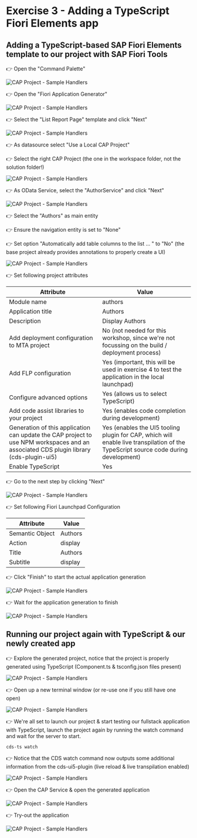 # Exercise 3 - Adding a TypeScript Fiori Elements app

## Adding a TypeScript-based SAP Fiori Elements template to our project with SAP Fiori Tools

👉 Open the "Command Palette"

![CAP Project - Sample Handlers](images/1.png)

👉 Open the "Fiori Application Generator"

![CAP Project - Sample Handlers](images/2.png)

👉 Select the "List Report Page" template and click "Next"

![CAP Project - Sample Handlers](images/3.png)

👉 As datasource select "Use a Local CAP Project"

👉 Select the right CAP Project (the one in the workspace folder, not the solution folder!)

![CAP Project - Sample Handlers](images/4.png)

👉 As OData Service, select the "AuthorService" and click "Next"

![CAP Project - Sample Handlers](images/5.png)

👉 Select the "Authors" as main entity

👉 Ensure the navigation entity is set to "None"

👉 Set option "Automatically add table columns to the list ... " to "No" (the base project already provides annotations to properly create a UI)

![CAP Project - Sample Handlers](images/6.png)

👉 Set following project attributes

| Attribute | Value |
| -------- | ------- |
| Module name | authors |
| Application title | Authors |
| Description | Display Authors |
| Add deployment configuration to MTA project | No (not needed for this workshop, since we're not focussing on the build / deployment process) |
| Add FLP configuration | Yes (important, this will be used in exercise 4 to test the application in the local launchpad) |
| Configure advanced options | Yes (allows us to select TypeScript) |
| Add code assist libraries to your project | Yes (enables code completion during development) |
| Generation of this application can update the CAP project to use NPM workspaces and an associated CDS plugin library (cds-plugin-ui5) | Yes (enables the UI5 tooling plugin for CAP, which will enable live transpilation of the TypeScript source code during development) |
| Enable TypeScript | Yes |

👉 Go to the next step by clicking "Next"

![CAP Project - Sample Handlers](images/7.png)

👉 Set following Fiori Launchpad Configuration

| Attribute | Value |
| -------- | ------- |
| Semantic Object | Authors |
| Action | display |
| Title | Authors |
| Subtitle | display |

👉 Click "Finish" to start the actual application generation

![CAP Project - Sample Handlers](images/8.png)

👉 Wait for the application generation to finish

![CAP Project - Sample Handlers](images/9.png)

## Running our project again with TypeScript & our newly created app

👉 Explore the generated project, notice that the project is properly generated using TypeScript (Component.ts & tsconfig.json files present)

![CAP Project - Sample Handlers](images/10.png)

👉 Open up a new terminal window (or re-use one if you still have one open)

![CAP Project - Sample Handlers](images/11.png)

👉  We're all set to launch our project & start testing our fullstack application with TypeScript, launch the project again by running the watch command and wait for the server to start.

    cds-ts watch

👉 Notice that the CDS watch command now outputs some additional information from the cds-ui5-plugin (live reload & live transpilation enabled)

![CAP Project - Sample Handlers](images/12.png)

👉 Open the CAP Service & open the generated application

![CAP Project - Sample Handlers](images/13.png)

👉 Try-out the application

![CAP Project - Sample Handlers](images/14.png)